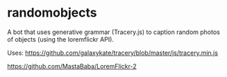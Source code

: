 # randomobjects
A bot that uses generative grammar (Tracery.js) to caption random photos of objects (using the loremflickr API).


Uses: 
https://github.com/galaxykate/tracery/blob/master/js/tracery.min.js

https://github.com/MastaBaba/LoremFlickr-2
